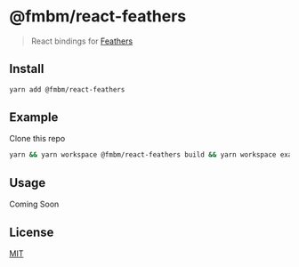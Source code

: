 # @fmbm/react-feathers

> React bindings for [Feathers](https://feathersjs.com/)

## Install

```bash
yarn add @fmbm/react-feathers
```

## Example

Clone this repo

```bash
yarn && yarn workspace @fmbm/react-feathers build && yarn workspace example start
```

## Usage

Coming Soon

## License

[MIT](http://vjpr.mit-license.org)
